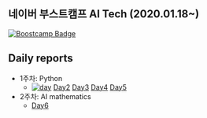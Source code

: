 ## 네이버 부스트캠프 AI Tech (2020.01.18~)

[![Boostcamp Badge](https://img.shields.io/badge/AI-Boostcamp-02c73?style=flat&link=https://philgineer.github.io/)](https://philgineer.github.io/)

## Daily reports
* 1주차: Python
    * [![day](https://img.shields.io/badge/Day1-black?link=https://philgineer.github.io/boostcamp-001)](https://philgineer.github.io/boostcamp-001) [Day2](https://philgineer.github.io/boostcamp-002) [Day3](https://philgineer.github.io/boostcamp-003) [Day4](https://philgineer.github.io/boostcamp-004) [Day5](https://philgineer.github.io/boostcamp-005)
* 2주차: AI mathematics
    * [Day6](https://philgineer.github.io/boostcamp-006)
